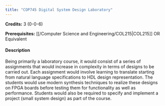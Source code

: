 ```yaml
---
title: "COP745 Digital System Design Laboratory"
---
```

**Credits:** 3 (0-0-6)

**Prerequisites:** [[/Computer Science and Engineering/COL215|COL215]] OR Equivalent

#### Description
Being primarily a laboratory course, it would consist of a series of assignments that would increase in complexity in terms of designs to be carried out. Each assignment would involve learning to translate starting from natural language specifications to HDL design representation. The students would use modern synthesis techniques to realize these designs on FPGA boards before testing them for functionality as well as performance. Students would also be required to specify and implement a project (small system design) as part of the course.